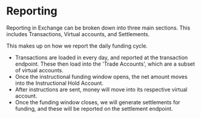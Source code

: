 # Reporting

Reporting in Exchange can be broken down into three main sections. This includes Transactions, Virtual accounts, and Settlements. 

This makes up on how we report the daily funding cycle. 

<ul>
  <li> Transactions are loaded in every day, and reported at the transaction endpoint. These then load into the 'Trade Accounts', which are a subset of virtual accounts. 
  <li> Once the instructional funding window opens, the net amount moves into the Instructional Hold Account.
  <li> After instructions are sent, money will move into its respective virtual account.
  <li> Once the funding window closes, we will generate settlements for funding, and these will be reported on the settlement endpoint.
</ul>

<!-- type: row -->

<!-- type: card
title: See Transactions
description: Consume transaction loaded into Exchange 
link: ?path=docs/getting-started/getting-started-instfunding-net.md

-->
<!-- type: card
title: See Virtual Accounts
description: Review money movement through virtual accounts in the system
link: ?path=docs/getting-started/getting-started-instfunding-gross.md
-->

<!-- type: card
title: See Settlements
description: See settled amounts out to submerchants
link: ?path=docs/getting-started/getting-started-instfunding-split.md
-->
<!-- type: row-end -->
